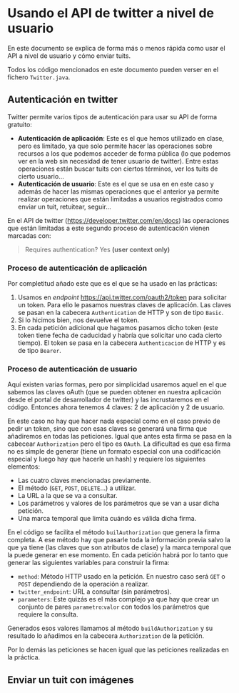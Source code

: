 # Usando el API de twitter a nivel de usuario

En este documento se explica de forma más o menos rápida como usar el API a nivel de usuario y cómo enviar tuits.

Todos los código mencionados en este documento pueden verser en el fichero `Twitter.java`.

## Autenticación en twitter

Twitter permite varios tipos de autenticación para usar su API de forma gratuito:

* **Autenticación de aplicación**: Este es el que hemos utilizado en clase, pero es limitado, ya que solo permite hacer las operaciones sobre recursos a los que podemos acceder de forma pública (lo que podemos ver en la web sin necesidad de tener usuario de twitter). Entre estas operaciones están buscar tuits con ciertos términos, ver los tuits de cierto usuario...
* **Autenticación de usuario**: Este es el que se usa en en este caso y además de hacer las mismas operaciones que el anterior ya permite realizar operaciones que están limitadas a usuarios registrados como enviar un tuit, retuitear, seguir...

En el API de twitter (<https://developer.twitter.com/en/docs>) las operaciones que están limitadas a este segundo proceso de autenticación vienen marcadas con:

> Requires authentication? 	Yes **(user context only)**

### Proceso de autenticación de aplicación

Por completitud añado este que es el que se ha usado en las prácticas:

1. Usamos en *endpoint* <https://api.twitter.com/oauth2/token> para solicitar un token. Para ello le pasamos nuestras claves de aplicación. Las claves se pasan en la cabecera `Authentication` de HTTP y son de tipo `Basic`.
2. Si lo hicimos bien, nos devuelve el token.
3. En cada petición adicional que hagamos pasamos dicho token (este token tiene fecha de caducidad y habría que solicitar uno cada cierto tiempo). El token se pasa en la cabecera `Authenticacion` de HTTP y es de tipo `Bearer`.

### Proceso de autenticación de usuario

Aquí existen varias formas, pero por simplicidad usaremos aquel en el que sabemos las claves oAuth (que se pueden obtener en nuestra aplicación desde el portal de desarrollador de twitter) y las incrustaremos en el código. Entonces ahora tenemos 4 claves: 2 de aplicación y 2 de usuario.

En este caso no hay que hacer nada especial como en el caso previo de pedir un token, sino que con esas claves se generará una firma que añadiremos en todas las peticiones. Igual que antes esta firma se pasa en la cabecear `Authorization` pero el tipo es `OAuth`. La dificultad es que esa firma no es simple de generar (tiene un formato especial con una codificación especial y luego hay que hacerle un hash) y requiere los siguientes elementos:

* Las cuatro claves mencionadas previamente.
* El método (`GET`, `POST`, `DELETE`...) a utilizar.
* La URL a la que se va a consultar.
* Los parámetros y valores de los parámetros que se van a usar dicha petición.
* Una marca temporal que limita cuándo es válida dicha firma.

En el código se facilita el método `builAuthorization` que genera la firma completa. A ese método hay que pasarle toda la información previa salvo la que ya tiene (las claves que son atributos de clase) y la marca temporal que la puede generar en ese momento. En cada petición habrá por lo tanto que generar las siguientes variables para construir la firma:

* `method`: Método HTTP usado en la petición. En nuestro caso será `GET` o `POST` dependiendo de la operación a realizar.
* `twitter_endpoint`: URL a consultar (sin parámetros).
* `parameters`: Este quizás es el más complejo ya que hay que crear un conjunto de pares `parametro`:`valor` con todos los parámetros que requiere la consulta.

Generados esos valores llamamos al método `buildAuthorization` y su resultado lo añadimos en la cabecera `Authorization` de la petición. 

Por lo demás las peticiones se hacen igual que las peticiones realizadas en la práctica.

## Enviar un tuit con imágenes


